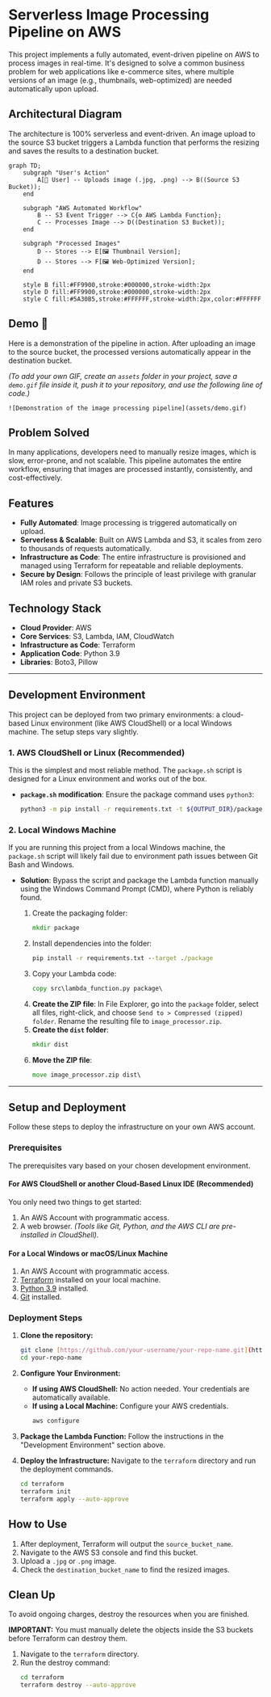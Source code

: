 # Serverless Image Processing Pipeline on AWS

This project implements a fully automated, event-driven pipeline on AWS to process images in real-time. It's designed to solve a common business problem for web applications like e-commerce sites, where multiple versions of an image (e.g., thumbnails, web-optimized) are needed automatically upon upload.

## Architectural Diagram

The architecture is 100% serverless and event-driven. An image upload to the source S3 bucket triggers a Lambda function that performs the resizing and saves the results to a destination bucket.

```mermaid
graph TD;
    subgraph "User's Action"
        A[👤 User] -- Uploads image (.jpg, .png) --> B((Source S3 Bucket));
    end

    subgraph "AWS Automated Workflow"
        B -- S3 Event Trigger --> C{⚙️ AWS Lambda Function};
        C -- Processes Image --> D((Destination S3 Bucket));
    end

    subgraph "Processed Images"
        D -- Stores --> E[🖼️ Thumbnail Version];
        D -- Stores --> F[🖼️ Web-Optimized Version];
    end

    style B fill:#FF9900,stroke:#000000,stroke-width:2px
    style D fill:#FF9900,stroke:#000000,stroke-width:2px
    style C fill:#5A30B5,stroke:#FFFFFF,stroke-width:2px,color:#FFFFFF
```

## Demo 📸

Here is a demonstration of the pipeline in action. After uploading an image to the source bucket, the processed versions automatically appear in the destination bucket.

*(To add your own GIF, create an `assets` folder in your project, save a `demo.gif` file inside it, push it to your repository, and use the following line of code.)*

`![Demonstration of the image processing pipeline](assets/demo.gif)`

## Problem Solved

In many applications, developers need to manually resize images, which is slow, error-prone, and not scalable. This pipeline automates the entire workflow, ensuring that images are processed instantly, consistently, and cost-effectively.

## Features

  - **Fully Automated**: Image processing is triggered automatically on upload.
  - **Serverless & Scalable**: Built on AWS Lambda and S3, it scales from zero to thousands of requests automatically.
  - **Infrastructure as Code**: The entire infrastructure is provisioned and managed using Terraform for repeatable and reliable deployments.
  - **Secure by Design**: Follows the principle of least privilege with granular IAM roles and private S3 buckets.

## Technology Stack

  - **Cloud Provider**: AWS
  - **Core Services**: S3, Lambda, IAM, CloudWatch
  - **Infrastructure as Code**: Terraform
  - **Application Code**: Python 3.9
  - **Libraries**: Boto3, Pillow

-----

## Development Environment

This project can be deployed from two primary environments: a cloud-based Linux environment (like AWS CloudShell) or a local Windows machine. The setup steps vary slightly.

### 1\. AWS CloudShell or Linux (Recommended)

This is the simplest and most reliable method. The `package.sh` script is designed for a Linux environment and works out of the box.

  - **`package.sh` modification**: Ensure the package command uses `python3`:
    ```bash
    python3 -m pip install -r requirements.txt -t ${OUTPUT_DIR}/package
    ```

### 2\. Local Windows Machine

If you are running this project from a local Windows machine, the `package.sh` script will likely fail due to environment path issues between Git Bash and Windows.

  - **Solution**: Bypass the script and package the Lambda function manually using the Windows Command Prompt (CMD), where Python is reliably found.

    1.  Create the packaging folder:
        ```cmd
        mkdir package
        ```
    2.  Install dependencies into the folder:
        ```cmd
        pip install -r requirements.txt --target ./package
        ```
    3.  Copy your Lambda code:
        ```cmd
        copy src\lambda_function.py package\
        ```
    4.  **Create the ZIP file**: In File Explorer, go into the `package` folder, select all files, right-click, and choose `Send to > Compressed (zipped) folder`. Rename the resulting file to `image_processor.zip`.
    5.  **Create the `dist` folder**:
        ```cmd
        mkdir dist
        ```
    6.  **Move the ZIP file**:
        ```cmd
        move image_processor.zip dist\
        ```

-----

## Setup and Deployment

Follow these steps to deploy the infrastructure on your own AWS account.

### Prerequisites

The prerequisites vary based on your chosen development environment.

#### For AWS CloudShell or another Cloud-Based Linux IDE (Recommended)

You only need two things to get started:

1.  An AWS Account with programmatic access.
2.  A web browser.
    *(Tools like Git, Python, and the AWS CLI are pre-installed in CloudShell).*

#### For a Local Windows or macOS/Linux Machine

1.  An AWS Account with programmatic access.
2.  [Terraform](https://learn.hashicorp.com/tutorials/terraform/install-cli) installed on your local machine.
3.  [Python 3.9](https://www.python.org/downloads/) installed.
4.  [Git](https://git-scm.com/downloads) installed.

### Deployment Steps

1.  **Clone the repository:**

    ```bash
    git clone [https://github.com/your-username/your-repo-name.git](https://github.com/your-username/your-repo-name.git)
    cd your-repo-name
    ```

2.  **Configure Your Environment:**

      - **If using AWS CloudShell:** No action needed. Your credentials are automatically available.
      - **If using a Local Machine:** Configure your AWS credentials.
        ```bash
        aws configure
        ```

3.  **Package the Lambda Function:**
    Follow the instructions in the "Development Environment" section above.

4.  **Deploy the Infrastructure:**
    Navigate to the `terraform` directory and run the deployment commands.

    ```bash
    cd terraform
    terraform init
    terraform apply --auto-approve
    ```

## How to Use

1.  After deployment, Terraform will output the `source_bucket_name`.
2.  Navigate to the AWS S3 console and find this bucket.
3.  Upload a `.jpg` or `.png` image.
4.  Check the `destination_bucket_name` to find the resized images.

## Clean Up

To avoid ongoing charges, destroy the resources when you are finished.

**IMPORTANT:** You must manually delete the objects inside the S3 buckets before Terraform can destroy them.

1.  Navigate to the `terraform` directory.
2.  Run the destroy command:
    ```bash
    cd terraform
    terraform destroy --auto-approve
    ```

<!-- end list -->

```
```

